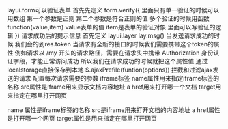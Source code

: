 layui.form可以验证表单
首先先定义
form.verify({
    里面只有单一验证的时候可以用数组
    第一个参数是正则
    第二个参数是符合正则的值
    多个验证的时候用函数
    function(value,item)
    value表单的值 item是表单的验证对象
    里面可以写验证的逻辑
})
请求成功后的提示信息
首先定义
layui.layer
lay.msg()
当发送请求成功的时候 我们会的到res.token
当请求有全新的接口的时候我们需要携带这个token的属性
例如请求以 /my 开头的请求路径，需要在请求头中携带 Authorization 身份认证字段，才能正常访问成功
所以我们在请求成功的时候就把这个属性值 通过localstorage直接保存到本地
$.ajaxPrefile(funtion(options))
拦截和过滤ajax发送的请求 配置每次请求需要的参数
iframe标签
name属性用来指定iframe标签的名称
src属性是iframe用来显示文档内容地址
a
href用来打开哪一个文档
target用来指定在哪里打开网页

name 属性是iframe标签的名称
src是iframe用来打开文档的内容地址
a
href属性是打开哪一个网页
target属性是用来指定在哪里打开网页

